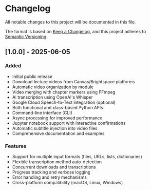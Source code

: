 # Changelog

All notable changes to this project will be documented in this file.

The format is based on [Keep a Changelog](https://keepachangelog.com/en/1.0.0/),
and this project adheres to [Semantic Versioning](https://semver.org/spec/v2.0.0.html).

## [1.0.0] - 2025-06-05

### Added
- Initial public release
- Download lecture videos from Canvas/Brightspace platforms
- Automatic video organization by module
- Video merging with chapter markers using FFmpeg
- AI transcription using OpenAI's Whisper
- Google Cloud Speech-to-Text integration (optional)
- Both functional and class-based Python APIs
- Command-line interface (CLI)
- Async processing for improved performance
- Jupyter notebook support with interactive confirmations
- Automatic subtitle injection into video files
- Comprehensive documentation and examples

### Features
- Support for multiple input formats (files, URLs, lists, dictionaries)
- Flexible transcription method auto-detection
- Concurrent downloads and transcriptions
- Progress tracking and verbose logging
- Error handling and retry mechanisms
- Cross-platform compatibility (macOS, Linux, Windows)
